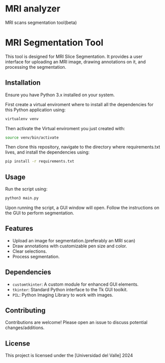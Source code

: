 # MRI analyzer
 MRI scans segmentation tool(beta)


# MRI Segmentation Tool

This tool is designed for MRI Slice Segmentation. It provides a user interface for uploading an MRI image, drawing annotations on it, and processing the segmentation.

## Installation

Ensure you have Python 3.x installed on your system.

First create a virtual enviroment where to install all the dependencies for this Python application using:

```bash
virtualenv venv
```

Then activate the Virtual enviroment you just created with:

```bash
source venv/bin/activate
```

Then clone this repository, navigate to the directory where requirements.txt lives, and install the dependencies using:

```bash
pip install -r requirements.txt
```

## Usage

Run the script using:

```bash
python3 main.py
```

Upon running the script, a GUI window will open. Follow the instructions on the GUI to perform segmentation.

## Features

- Upload an image for segmentation.(preferably an MRI scan)
- Draw annotations with customizable pen size and color.
- Clear selections.
- Process segmentation.

## Dependencies

- `customtkinter`: A custom module for enhanced GUI elements.
- `tkinter`: Standard Python interface to the Tk GUI toolkit.
- `PIL`: Python Imaging Library to work with images.

## Contributing

Contributions are welcome! Please open an issue to discuss potential changes/additions.

## License

This project is licensed under the [Universidad del Valle] 2024